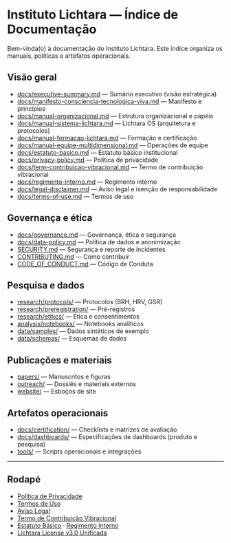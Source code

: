# Instituto Lichtara — Índice de Documentação

Bem-vinda(o) à documentação do Instituto Lichtara. Este índice organiza os manuais, políticas e artefatos operacionais.

## Visão geral
- [docs/executive-summary.md](./executive-summary.md) — Sumário executivo (visão estratégica)
- [docs/manifesto-consciencia-tecnologica-viva.md](./manifesto-consciencia-tecnologica-viva.md) — Manifesto e princípios
- [docs/manual-organizacional.md](./manual-organizacional.md) — Estrutura organizacional e papéis
- [docs/manual-sistema-lichtara.md](./manual-sistema-lichtara.md) — Lichtara OS (arquitetura e protocolos)
- [docs/manual-formacao-lichtara.md](./manual-formacao-lichtara.md) — Formação e certificação
- [docs/manual-equipe-multidimensional.md](./manual-equipe-multidimensional.md) — Operações de equipe
- [docs/estatuto-basico.md](./estatuto-basico.md) — Estatuto básico institucional
- [docs/privacy-policy.md](./privacy-policy.md) — Política de privacidade
- [docs/term-contribuicao-vibracional.md](./term-contribuicao-vibracional.md) — Termo de contribuição vibracional
- [docs/regimento-interno.md](./regimento-interno.md) — Regimento interno
- [docs/legal-disclaimer.md](./legal-disclaimer.md) — Aviso legal e isenção de responsabilidade
- [docs/terms-of-use.md](./terms-of-use.md) — Termos de uso

## Governança e ética
- [docs/governance.md](./governance.md) — Governança, ética e segurança
- [docs/data-policy.md](./data-policy.md) — Política de dados e anonimização
- [SECURITY.md](../SECURITY.md) — Segurança e reporte de incidentes
- [CONTRIBUTING.md](../CONTRIBUTING.md) — Como contribuir
- [CODE_OF_CONDUCT.md](../CODE_OF_CONDUCT.md) — Código de Conduta

## Pesquisa e dados
- [research/protocols/](../research/protocols/) — Protocolos (BRH, HRV, GSR)
- [research/preregistration/](../research/preregistration/) — Pré-registros
- [research/ethics/](../research/ethics/) — Ética e consentimentos
- [analysis/notebooks/](../analysis/notebooks/) — Notebooks analíticos
- [data/samples/](../data/samples/) — Dados sintéticos de exemplo
- [data/schemas/](../data/schemas/) — Esquemas de dados

## Publicações e materiais
- [papers/](../papers/) — Manuscritos e figuras
- [outreach/](../outreach/) — Dossiês e materiais externos
- [website/](../website/) — Esboços de site

## Artefatos operacionais
- [docs/certification/](./certification/) — Checklists e matrizes de avaliação
- [docs/dashboards/](./dashboards/) — Especificações de dashboards (produto e pesquisa)
- [tools/](../tools/) — Scripts operacionais e integrações

---

## Rodapé
- [Política de Privacidade](./privacy-policy.md)
- [Termos de Uso](./terms-of-use.md)
- [Aviso Legal](./legal-disclaimer.md)
- [Termo de Contribuição Vibracional](./term-contribuicao-vibracional.md)
- [Estatuto Básico](./estatuto-basico.md) · [Regimento Interno](./regimento-interno.md)
- [Lichtara License v3.0 Unificada](../LICENSE)

